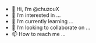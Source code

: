- 👋 Hi, I’m @chuzouX
- 👀 I’m interested in ...
- 🌱 I’m currently learning ...
- 💞️ I’m looking to collaborate on ...
- 📫 How to reach me ...

<!---
chuzouX/chuzouX is a ✨ special ✨ repository because its `README.md` (this file) appears on your GitHub profile.
You can click the Preview link to take a look at your changes.
--->

